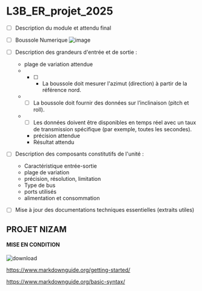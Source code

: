 # L3B_ER_projet_2025
- [ ] Description du module et attendu final
- [ ] Boussole Numerique
![image](https://github.com/user-attachments/assets/73772ac3-c29a-4dd1-940a-bab488e4cb58)

- [ ] Description des grandeurs d'entrée et de sortie :
    - plage de variation attendue
    - - [ ] - La boussole doit mesurer l'azimut (direction) à partir de la référence nord.
  - - [ ] La boussole doit fournir des données sur l’inclinaison (pitch et roll).
  - - [ ] Les données doivent être disponibles en temps réel avec un taux de transmission spécifique (par exemple, toutes les secondes).

    - précision attendue
    - Résultat attendu
- [ ] Description des composants constitutifs de l'unité : 
    - Caractéristique entrée-sortie
    - plage de variation
    - précision, résolution, limitation
    - Type de bus
    - ports utilisés
    - alimentation et consommation
- [ ] Mise à jour des documentations techniques essentielles (extraits utiles)
## PROJET NIZAM 
#### MISE EN CONDITION
![download](https://github.com/user-attachments/assets/7424d038-6472-4bc9-b47e-51e8cff577d1)

https://www.markdownguide.org/getting-started/

https://www.markdownguide.org/basic-syntax/
